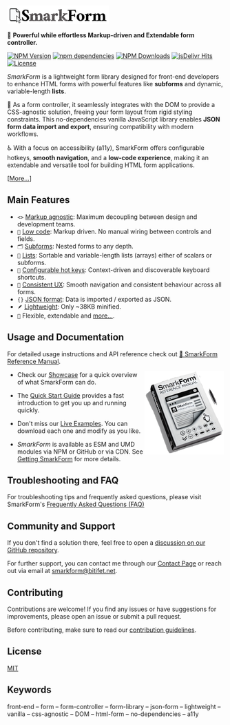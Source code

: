 [![SmarkForm Logo](docs/assets/SmarkForm_logo.png)](https://www.npmjs.com/package/smarkform)

🚀 **Powerful while effortless Markup-driven and Extendable form controller.**

[![NPM Version][npm-image]][npm-url]
[![npm dependencies][dependencies-image]][dependencies-url]
[![NPM Downloads][downloads-image]][downloads-url]
[![jsDelivr Hits][cdnhits-image]][cdnhits-url]
[![License][license-image]][license-url]
<!-- Highlighting fix: []() -->

*SmarkForm* is a lightweight form library designed for front-end developers to
enhance HTML forms with powerful features like **subforms** and dynamic,
variable-length **lists**.

🔧 As a form controller, it seamlessly integrates with the DOM to provide a
CSS-agnostic solution, freeing your form layout from rigid styling constraints.
This no-dependencies vanilla JavaScript library enables **JSON form data import
and export**, ensuring compatibility with modern workflows.

♿ With a focus on accessibility (a11y), SmarkForm offers configurable hotkeys,
**smooth navigation**, and a **low-code experience**, making it an extendable
and versatile tool for building HTML form applications.

\[[More...](https://smarkform.bitifet.net/about/introduction)\]


## Main Features

  * `<>` [Markup agnostic](https://smarkform.bitifet.net/about/features#markup-agnostic):
    Maximum decoupling between design and development teams.
  * `🧩` [Low code](https://smarkform.bitifet.net/about/features#easy-to-use-low-code):
    Markup driven. No manual wiring between controls and fields.
  * `🗂` [Subforms](https://smarkform.bitifet.net/about/features#nestable-forms):
    Nested forms to any depth.
  * `📑` [Lists](https://smarkform.bitifet.net/about/features#variable-length-lists):
    Sortable and variable-length lists (arrays) either of scalars or subforms.
  * `🫳` [Configurable hot keys](https://smarkform.bitifet.net/about/features#context-driven-hotkeys):
    Context-driven and discoverable keyboard shortcuts.
  * `🫶` [Consistent UX](https://smarkform.bitifet.net/about/features#consistent-user-experience):
    Smooth navigation and consistent behaviour across all forms.
  * `{}` [JSON format](https://smarkform.bitifet.net/about/features#json-based):
    Data is imported / exported as JSON.
  * `🪶` [Lightweight](https://smarkform.bitifet.net/about/features#lightweight-yet-highly-compatible):
    Only ~38KB minified.
  * `💪` Flexible, extendable and
    [more...](https://smarkform.bitifet.net/about/features ).


## Usage and Documentation

For detailed usage instructions and API reference check out [📔 SmarkForm
Reference Manual](https://smarkform.bitifet.net).

<a href="https://smarkform.bitifet.net">
<img align="right" alt="Reference Manual" src="docs/assets/ReferenceManual.png" />
</a>

  * Check our [Showcase](https://smarkform.bitifet.net/about/showcase) for a 
    quick overview of what SmarkForm can do.

  * The [Quick Start
    Guide](https://smarkform.bitifet.net/getting_started/quick_start) provides
    a fast introduction to get you up and running quickly.

  * Don't miss our [Live
    Examples](https://smarkform.bitifet.net/resources/examples). You can
    download each one and modify as you like.

  * *SmarkForm* is available as ESM and UMD modules via NPM or GitHub or via
    CDN. See [Getting
    SmarkForm](https://smarkform.bitifet.net/getting_started/getting_smarkform)
    for more details.


## Troubleshooting and FAQ

For troubleshooting tips and frequently asked questions, please visit
SmarkForm's [Frequently Asked Questions
(FAQ)](https://smarkform.bitifet.net/about/faq)


## Community and Support

If you don't find a solution there, feel free to open a [discussion on our
GitHub repository](https://github.com/bitifet/SmarkForm/discussions).

For further support, you can contact me through our [Contact
Page](https://smarkform.bitifet.net/community/contact) or reach out via email at [smarkform@bitifet.net](mailto:smarkform@bitifet.net).


## Contributing

Contributions are welcome! If you find any issues or have suggestions for improvements, please open an issue or submit a pull request.

Before contributing, make sure to read our [contribution guidelines](CONTRIBUTING.md).


## License

  [MIT](LICENSE)


## Keywords

front-end – form – form-controller – form-library – json-form – lightweight –
vanilla – css-agnostic – DOM – html-form – no-dependencies – a11y




[npm-image]: https://img.shields.io/npm/v/smarkform.svg
[npm-url]: https://npmjs.org/package/smarkform
[dependencies-image]: https://img.shields.io/badge/dependencies-0-green
[dependencies-url]: https://www.npmjs.com/package/smarkform?activeTab=dependencies
[downloads-image]: https://img.shields.io/npm/dm/smarkform.svg
[downloads-url]: https://npmjs.org/package/smarkform
[cdnhits-image]: https://data.jsdelivr.com/v1/package/npm/smarkform/badge?style=rounded
[cdnhits-url]: https://www.jsdelivr.com/package/npm/smarkform
[license-image]: https://img.shields.io/badge/license-MIT-brightgreen.svg
[license-url]: https://opensource.org/licenses/MIT

